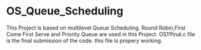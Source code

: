 # OS_Queue_Scheduling
This Project is based on multilevel Queue Scheduling. Round Robin,First Come First Serve and Priority Queue are used in this Project.
OS11final.c file is the final submission of the code. this file is propery working.
